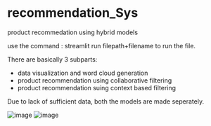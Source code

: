 # recommendation_Sys
product recommedation using hybrid models

use the command : streamlit run filepath+filename to run the file.

There are basically 3 subparts:
- data visualization and word cloud generation 
- product recommendation using collaborative filtering
- product recommendation suing context based filtering

Due to lack of sufficient data, both the models are made seperately.

![image](https://user-images.githubusercontent.com/63141056/177179705-82de9d71-e83f-427c-84b9-15a986ce9d17.png)
![image](https://user-images.githubusercontent.com/63141056/177180407-e96a6ee2-f5b5-4ef7-8079-6c8b430dd9dd.png)
